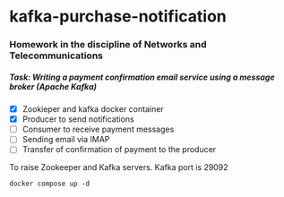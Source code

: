 # kafka-purchase-notification

### Homework in the discipline of Networks and Telecommunications
##### Task: Writing a payment confirmation email service using a message broker (Apache Kafka)

- [x] Zookieper and kafka docker container
- [x] Producer to send notifications
- [ ] Consumer to receive payment messages
- [ ] Sending email via IMAP
- [ ] Transfer of confirmation of payment to the producer

To raise Zookeeper and Kafka servers. Kafka port is 29092

    docker compose up -d


